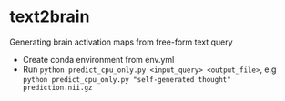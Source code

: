 # text2brain
Generating brain activation maps from free-form text query

- Create conda environment from env.yml
- Run `python predict_cpu_only.py <input_query> <output_file>`, e.g `python predict_cpu_only.py "self-generated thought" prediction.nii.gz`
